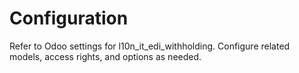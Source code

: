 # Configuration

Refer to Odoo settings for l10n_it_edi_withholding. Configure related models, access rights, and options as needed.
